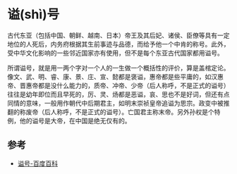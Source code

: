 # 谥(shì)号
古代东亚（包括中国、朝鲜、越南、日本）帝王及其后妃、诸侯、臣僚等具有一定地位的人死后，内务府根据其生前事迹与品德，而给予他一个中肯的称号。此外，受中华文化影响的一些邻近国家亦有使用，但不是每个东亚古代国家都用谥号。

所谓谥号，就是用一两个字对一个人的一生做一个概括性的评价，算是盖棺定论。像文、武、明、睿、康、景、庄、宣、懿都是褒谥，惠帝都是些平庸的，如汉惠帝、晋惠帝都是没什么能力的，质帝、冲帝、少帝（后人称呼，不是正式的谥号）往往是幼年即位而且早死的，厉、灵、炀都是恶谥，哀、思也不是好词，但还有点同情的意味，一般用作朝代中后期君主，如明末崇祯皇帝追谥为思宗。政变中被推翻的称废帝（后人称呼，不是正式的谥号）。亡国君主称末帝。另外孙权是个特例，他的谥号是大帝，在中国是绝无仅有的。

## 参考
* [谥号-百度百科](http://baike.baidu.com/view/1072.htm)